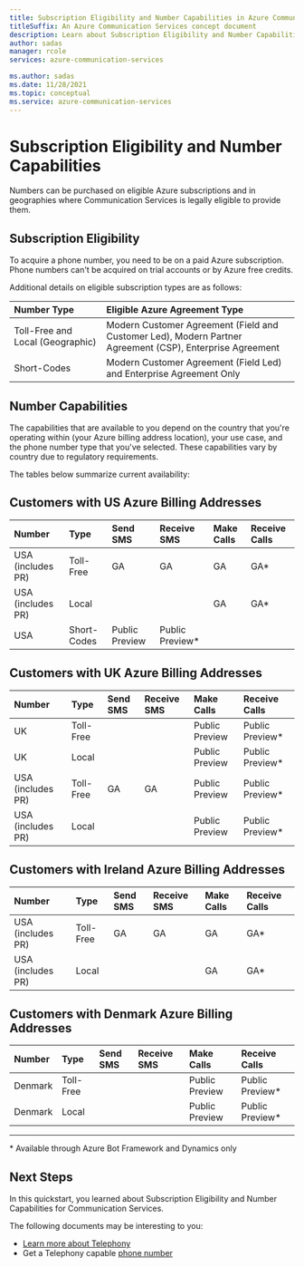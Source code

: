 ```yaml
---
title: Subscription Eligibility and Number Capabilities in Azure Communication Services
titleSuffix: An Azure Communication Services concept document
description: Learn about Subscription Eligibility and Number Capabilities for PSTN and SMS Numbers in Communication Services.
author: sadas
manager: rcole
services: azure-communication-services

ms.author: sadas
ms.date: 11/28/2021
ms.topic: conceptual
ms.service: azure-communication-services
---
```


# Subscription Eligibility and Number Capabilities

Numbers can be purchased on eligible Azure subscriptions and in geographies where Communication Services is legally eligible to provide them.

## Subscription Eligibility

To acquire a phone number, you need to be on a paid Azure subscription. Phone numbers can't be acquired on trial accounts or by Azure free credits.

Additional details on eligible subscription types are as follows:

|Number Type   |Eligible Azure Agreement Type|
|:---|:---|
|Toll-Free and Local (Geographic)|Modern Customer Agreement (Field and Customer Led), Modern Partner Agreement (CSP), Enterprise Agreement|
|Short-Codes   |Modern Customer Agreement (Field Led) and Enterprise Agreement Only|

## Number Capabilities

The capabilities that are available to you depend on the country that you're operating within (your Azure billing address location), your use case, and the phone number type that you've selected. These capabilities vary by country due to regulatory requirements.

The tables below summarize current availability:

## Customers with US Azure Billing Addresses
|Number|Type   |Send SMS   | Receive SMS |Make Calls   |Receive Calls|
|:---|:---|:---|:---|:---|:---|
|USA (includes PR)   |Toll-Free   |GA   |GA   |GA   |GA*   |
|USA (includes PR)   |Local |  |   |GA   |GA*   |
|USA  |Short-Codes |Public Preview  |Public Preview*   |   |   |

## Customers with UK Azure Billing Addresses
|Number|Type   |Send SMS   | Receive SMS |Make Calls   |Receive Calls|
|:---|:---|:---|:---|:---|:---|
|UK  |Toll-Free   |  |  |Public Preview   |Public Preview*   |
|UK  |Local |   |   |Public Preview   |Public Preview*   |
|USA (includes PR)   |Toll-Free   |GA   |GA  |Public Preview   |Public Preview*   |
|USA (includes PR)   |Local |   |   |Public Preview   |Public Preview*   |

## Customers with Ireland Azure Billing Addresses
|Number|Type   |Send SMS   | Receive SMS |Make Calls   |Receive Calls|
|:---|:---|:---|:---|:---|:---|
|USA (includes PR)   |Toll-Free   |GA   |GA   |GA   |GA*   |
|USA (includes PR)   |Local |  |   |GA   |GA*   |

## Customers with Denmark Azure Billing Addresses
|Number|Type   |Send SMS   | Receive SMS |Make Calls   |Receive Calls|
|:---|:---|:---|:---|:---|:---|
|Denmark  |Toll-Free   |  |  |Public Preview   |Public Preview*   |
|Denmark  |Local |   |   |Public Preview   |Public Preview*   |

***
\* Available through Azure Bot Framework and Dynamics only

## Next Steps
In this quickstart, you learned about Subscription Eligibility and Number Capabilities for Communication Services.

The following documents may be interesting to you:
- [Learn more about Telephony](../telephony/telephony-concept.md)
- Get a Telephony capable [phone number](../../quickstarts/telephony/get-phone-number.md)
